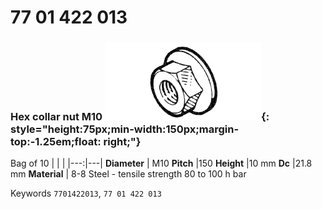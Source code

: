 # 77 01 422 013

### Hex collar nut M10 ![](../assets/images/parts/hex_collar_nut.png){: style="height:75px;min-width:150px;margin-top:-1.25em;float: right;"}

Bag of 10
|   |   |
|---:|---|
**Diameter** | M10
**Pitch** |150
**Height** |10 mm
**Dc** |21.8 mm
**Material** | 8-8 Steel - tensile strength 80 to 100 h bar

Keywords `7701422013`, `77 01 422 013`
